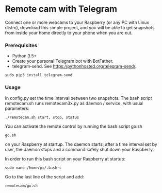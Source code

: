 # Remote cam with Telegram

Connect one or more webcams to your Raspberry (or any PC with Linux distro), download this simple project, and you will be able to get snapshots from inside your home directly to your phone when you are out.


### Prerequisites
* Python 3.5+
* Create your personal Telegram bot with BotFather.  
* telegram-send. See https://pythonhosted.org/telegram-send/.
```
sudo pip3 install telegram-send
```

### Usage

In config.py set the time interval between two snapshots.
The bash script remotecam.sh runs remotecam3x.py as daemon / service, with usual parameters:
```
./remotecam.sh start, stop, status
```
You can activate the remote control by running the bash script go.sh
```
go.sh
```
on your Raspberry at startup. The daemon starts; after a time interval set by user, the daemon stops and a command safely shut down your Raspberry.

In order to run this bash script on your Raspberry at startup:
```
sudo nano /home/pi/.bashrc
```
Go to the last line of the script and add:
```
remotecam/go.sh
```

